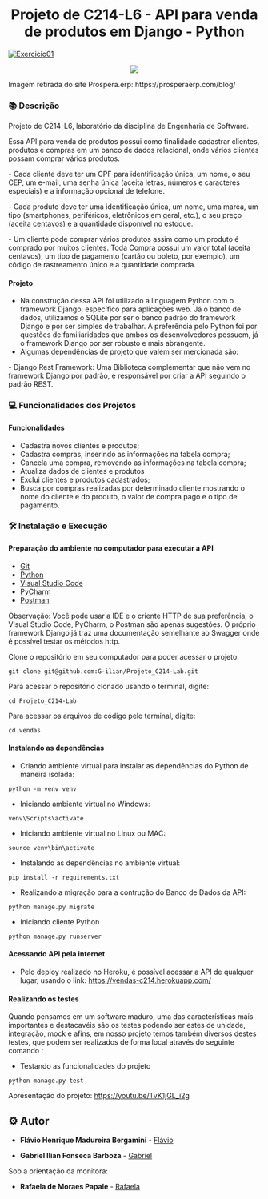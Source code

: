 <h1 align="center">Projeto de C214-L6 - API para venda de produtos em Django - Python</h1>

[![Exercicio01](https://github.com/G-ilian/Projeto_C214-Lab/actions/workflows/CIProjeto.yml/badge.svg)](https://github.com/G-ilian/Projeto_C214-Lab/actions)

<p align="center">
    <img src="https://prosperaerp.com/blog/wp-content/uploads/2018/04/registrar-compras.jpg">
</p>
Imagem retirada do site Prospera.erp: https://prosperaerp.com/blog/  

### :books: Descrição

<p>Projeto de C214-L6, laboratório da disciplina de Engenharia de Software.</p>
<p>Essa API para venda de produtos possui como finalidade cadastrar clientes, produtos e compras em um banco de dados relacional, onde vários clientes possam comprar vários produtos.</p>
<p> - Cada cliente deve ter um CPF para identificação única, um nome, o seu CEP, um e-mail, uma senha única (aceita letras, números e caracteres especiais) e a informação opcional de telefone. </p>
<p> - Cada produto deve ter uma identificação única, um nome, uma marca, um tipo (smartphones, periféricos, eletrônicos em geral, etc.), o seu preço (aceita centavos) e a quantidade disponível no estoque. </p>
<p> - Um cliente pode comprar vários produtos assim como um produto é comprado por muitos clientes. Toda Compra possui um valor total (aceita centavos), um tipo de pagamento (cartão ou boleto, por exemplo), um código de rastreamento único e a quantidade comprada. </p>

#### Projeto
- Na construção dessa API foi utilizado a linguagem Python com o framework Django, específico para aplicações web. Já o banco de dados, utilizamos o SQLite por ser o banco padrão do framework Django e por ser simples de trabalhar. A preferência pelo Python foi por questões de familiaridades que ambos os desenvolvedores possuem, já o framework Django por ser robusto e mais abrangente.
- Algumas dependências de projeto que valem ser mercionada são:</p>
<p> - Django Rest Framework: Uma Biblioteca complementar que não vem no framework Django por padrão, é responsável por criar a API seguindo o padrão REST.</p>

### :computer: Funcionalidades dos Projetos
#### Funcionalidades
- Cadastra novos clientes e produtos;
- Cadastra compras, inserindo as informações na tabela compra;
- Cancela uma compra, removendo as informações na tabela compra;
- Atualiza dados de clientes e produtos
- Exclui clientes e produtos cadastrados;
- Busca por compras realizadas por determinado cliente mostrando o nome do cliente e do produto, o valor de compra pago e o tipo de pagamento.

### :hammer_and_wrench: Instalação e Execução
#### Preparação do ambiente no computador para executar a API
- [Git](https://git-scm.com/)
- [Python](https://www.python.org/)
- [Visual Studio Code](https://code.visualstudio.com/download)
- [PyCharm](https://www.jetbrains.com/pt-br/pycharm/download/#section=windows)
- [Postman](https://www.postman.com/downloads/)

Observação: Você pode usar a IDE e o criente HTTP de sua preferência, o Visual Studio Code, PyCharm, o Postman são apenas sugestões. O próprio framework Django já traz uma documentação semelhante ao Swagger onde é possível testar os métodos http.

Clone o repositório em seu computador para poder acessar o projeto:
```
git clone git@github.com:G-ilian/Projeto_C214-Lab.git
```
Para acessar o repositório clonado usando o terminal, digite: 
```
cd Projeto_C214-Lab
```
Para acessar os arquivos de código pelo terminal, digite:
```
cd vendas
```

#### Instalando as dependências
* Criando ambiente virtual para instalar as dependências do Python de maneira isolada:
```
python -m venv venv
```
* Iniciando ambiente virtual no Windows:
```
venv\Scripts\activate
```
* Iniciando ambiente virtual no Linux ou MAC:
```
source venv\bin\activate
```
* Instalando as dependências no ambiente virtual:
```
pip install -r requirements.txt
```
* Realizando a migração para a contrução do Banco de Dados da API:
```
python manage.py migrate
```
* Iniciando cliente Python
```
python manage.py runserver
```
#### Acessando API pela internet
* Pelo deploy realizado no Heroku, é possível acessar a API de qualquer lugar, usando o link: https://vendas-c214.herokuapp.com/

#### Realizando os testes 

<p>Quando pensamos em um software maduro, uma das características mais importantes e destacavéis são os testes podendo ser estes de unidade, integração, mock e afins, em nosso projeto temos também diversos destes testes, que podem ser realizados de forma local através do seguinte comando : </p>

* Testando as funcionalidades do projeto
```
python manage.py test
```
Apresentação do projeto: https://youtu.be/TvK1jGL_i2g 

## :gear: Autor

* **Flávio Henrique Madureira Bergamini** - [Flávio](https://github.com/flaviobergamini)

* **Gabriel Ilian Fonseca Barboza** - [Gabriel](https://github.com/G-ilian) 

Sob a orientação da monitora:
* **Rafaela de Moraes Papale** - [Rafaela](https://github.com/RafaelaPapale)
